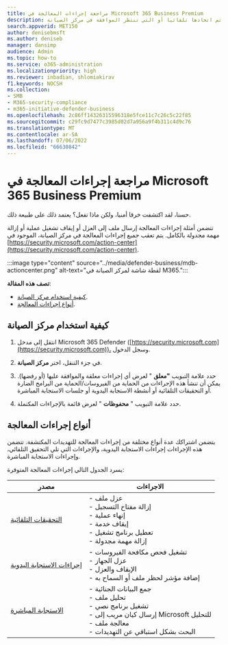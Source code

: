 ```yaml
---
title: مراجعة إجراءات المعالجة في Microsoft 365 Business Premium
description: تعرف على كيفية عرض المعالجة التي تم اتخاذها تلقائيا أو التي تنتظر الموافقة في مركز الصيانة.
search.appverid: MET150
author: denisebmsft
ms.author: deniseb
manager: dansimp
audience: Admin
ms.topic: how-to
ms.service: o365-administration
ms.localizationpriority: high
ms.reviewer: inbadian, shlomiakirav
f1.keywords: NOCSH
ms.collection:
- SMB
- M365-security-compliance
- m365-initiative-defender-business
ms.openlocfilehash: 2c86ff14326315596318e5fce11c7c26c5c22f85
ms.sourcegitcommit: c29fc9d7477c3985d02d7a956a9f4b311c4d9c76
ms.translationtype: MT
ms.contentlocale: ar-SA
ms.lasthandoff: 07/06/2022
ms.locfileid: "66630842"
---
```

# <a name="review-remediation-actions-in-microsoft-365-business-premium"></a>مراجعة إجراءات المعالجة في Microsoft 365 Business Premium

حسنا، لقد اكتشفت خرقا أمنيا، ولكن ماذا تفعل؟ يعتمد ذلك على طبيعة ذلك.

تتضمن أمثلة إجراءات المعالجة إرسال ملف إلى العزل أو إيقاف تشغيل عملية أو إزالة مهمة مجدولة بالكامل. يتم تعقب جميع إجراءات المعالجة في مركز الصيانة، الموجود في [https://security.microsoft.com/action-center](https://security.microsoft.com/action-center).

:::image type="content" source="../media/defender-business/mdb-actioncenter.png" alt-text="لقطة شاشة لمركز الصيانة في M365.":::

**تصف هذه المقالة**:

- [كيفية استخدام مركز الصيانة](#how-to-use-your-action-center).
- [أنواع إجراءات المعالجة](#types-of-remediation-actions).


## <a name="how-to-use-your-action-center"></a>كيفية استخدام مركز الصيانة

1. انتقل إلى مدخل Microsoft 365 Defender ([https://security.microsoft.com](https://security.microsoft.com))، وسجل الدخول.

2. في جزء التنقل، اختر **مركز الصيانة**.

3. حدد علامة التبويب **"معلق** " لعرض أي إجراءات معلقة والموافقة عليها (أو رفضها). يمكن أن تنشأ هذه الإجراءات من الحماية من الفيروسات/الحماية من البرامج الضارة أو التحقيقات التلقائية أو أنشطة الاستجابة اليدوية أو جلسات الاستجابة المباشرة.

4. حدد علامة التبويب " **محفوظات** " لعرض قائمة بالإجراءات المكتملة.

## <a name="types-of-remediation-actions"></a>أنواع إجراءات المعالجة

يتضمن اشتراكك عدة أنواع مختلفة من إجراءات المعالجة للتهديدات المكتشفة. تتضمن هذه الإجراءات إجراءات الاستجابة اليدوية، والإجراءات التي تلي التحقيق التلقائي، وإجراءات الاستجابة المباشرة.

يسرد الجدول التالي إجراءات المعالجة المتوفرة:

| مصدر  | الاجراءات  |
|---------|---------|
| [التحقيقات التلقائية](../security/defender-endpoint/automated-investigations.md)      | - عزل ملف <br/>- إزالة مفتاح التسجيل <br/>- إنهاء عملية <br/>- إيقاف خدمة <br/>- تعطيل برنامج تشغيل <br/>- إزالة مهمة مجدولة        |
| [إجراءات الاستجابة اليدوية](../security/defender-endpoint/respond-machine-alerts.md)   | - تشغيل فحص مكافحة الفيروسات <br/>- عزل الجهاز <br/>- الإيقاف والعزل <br/>- إضافة مؤشر لحظر ملف أو السماح به       |
| [الاستجابة المباشرة](../security/defender-endpoint/live-response.md)   | - جمع البيانات الجنائية <br/>- تحليل ملف <br/>- تشغيل برنامج نصي <br/>- إرسال كيان مريب إلى Microsoft للتحليل <br/>- معالجة ملف <br/>- البحث بشكل استباقي عن التهديدات         |
